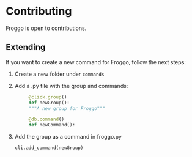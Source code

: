 # Contributing

Froggo is open to contributions.

## Extending

If you want to create a new command for Froggo, follow the next steps:

1.  Create a new folder under <code>commands</code>
2.  Add a .py file with the group and commands:

    ```python
         @click.group()
         def newGroup():
         """A new group for Froggo"""

         @db.command()
         def newCommand():

    ```

3.  Add the group as a command in froggo.py

    ```python
    cli.add_command(newGroup)
    ```
